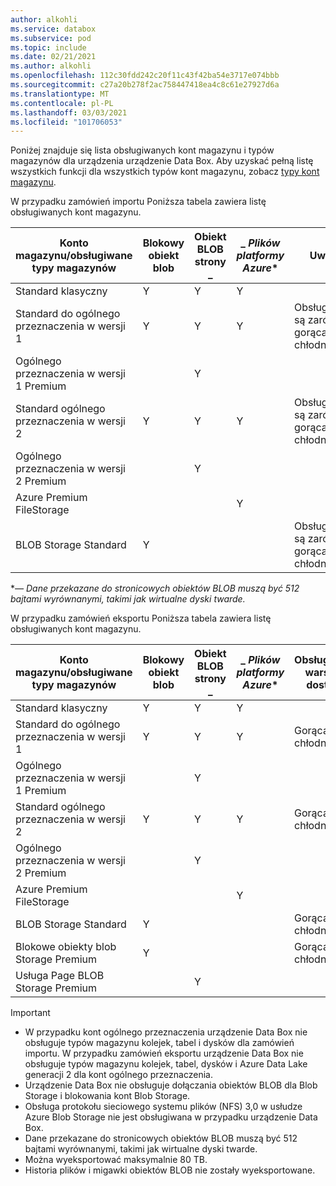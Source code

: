 ```yaml
---
author: alkohli
ms.service: databox
ms.subservice: pod
ms.topic: include
ms.date: 02/21/2021
ms.author: alkohli
ms.openlocfilehash: 112c30fdd242c20f11c43f42ba54e3717e074bbb
ms.sourcegitcommit: c27a20b278f2ac758447418ea4c8c61e27927d6a
ms.translationtype: MT
ms.contentlocale: pl-PL
ms.lasthandoff: 03/03/2021
ms.locfileid: "101706053"
---
```

Poniżej znajduje się lista obsługiwanych kont magazynu i typów magazynów dla urządzenia urządzenie Data Box. Aby uzyskać pełną listę wszystkich funkcji dla wszystkich typów kont magazynu, zobacz [typy kont magazynu](../articles/storage/common/storage-account-overview.md#types-of-storage-accounts).

W przypadku zamówień importu Poniższa tabela zawiera listę obsługiwanych kont magazynu.

| **Konto magazynu/obsługiwane typy magazynów** | **Blokowy obiekt blob** |**Obiekt BLOB strony** _ |_ *Plików platformy Azure** |**Uwagi**|
| --- | --- | -- | -- | -- |
| Standard klasyczny | Y | Y | Y |
| Standard do ogólnego przeznaczenia w wersji 1  | Y | Y | Y | Obsługiwane są zarówno gorąca, jak i chłodna.|
| Ogólnego przeznaczenia w wersji 1 Premium  |  | Y| | |
| Standard ogólnego przeznaczenia w wersji 2  | Y | Y | Y | Obsługiwane są zarówno gorąca, jak i chłodna.|
| Ogólnego przeznaczenia w wersji 2 Premium  |  |Y | | |
| Azure Premium FileStorage |  |  | Y |  |  
| BLOB Storage Standard |Y | | |Obsługiwane są zarówno gorąca, jak i chłodna. |

\**— Dane przekazane do stronicowych obiektów BLOB muszą być 512 bajtami wyrównanymi, takimi jak wirtualne dyski twarde.*

W przypadku zamówień eksportu Poniższa tabela zawiera listę obsługiwanych kont magazynu.

| **Konto magazynu/obsługiwane typy magazynów** | **Blokowy obiekt blob** |**Obiekt BLOB strony** _ |_ *Plików platformy Azure** |**Obsługiwane warstwy dostępu**|
| --- | --- | -- | -- | -- |
| Standard klasyczny | Y | Y | Y | |
| Standard do ogólnego przeznaczenia w wersji 1  | Y | Y | Y | Gorąca, chłodna|
| Ogólnego przeznaczenia w wersji 1 Premium  |  | Y| | |
| Standard ogólnego przeznaczenia w wersji 2  | Y | Y | Y | Gorąca, chłodna|
| Ogólnego przeznaczenia w wersji 2 Premium  |  |Y | | |
| Azure Premium FileStorage |  |  | Y |  |
| BLOB Storage Standard |Y | | |Gorąca, chłodna |
| Blokowe obiekty blob Storage Premium |Y | | |Gorąca, chłodna |
| Usługa Page BLOB Storage Premium | |Y | | |

> [!IMPORTANT]
> - W przypadku kont ogólnego przeznaczenia urządzenie Data Box nie obsługuje typów magazynu kolejek, tabel i dysków dla zamówień importu. W przypadku zamówień eksportu urządzenie Data Box nie obsługuje typów magazynu kolejek, tabel, dysków i Azure Data Lake generacji 2 dla kont ogólnego przeznaczenia.
> - Urządzenie Data Box nie obsługuje dołączania obiektów BLOB dla Blob Storage i blokowania kont Blob Storage.
> - Obsługa protokołu sieciowego systemu plików (NFS) 3,0 w usłudze Azure Blob Storage nie jest obsługiwana w przypadku urządzenie Data Box.
> - Dane przekazane do stronicowych obiektów BLOB muszą być 512 bajtami wyrównanymi, takimi jak wirtualne dyski twarde.
> - Można wyeksportować maksymalnie 80 TB.
> - Historia plików i migawki obiektów BLOB nie zostały wyeksportowane.